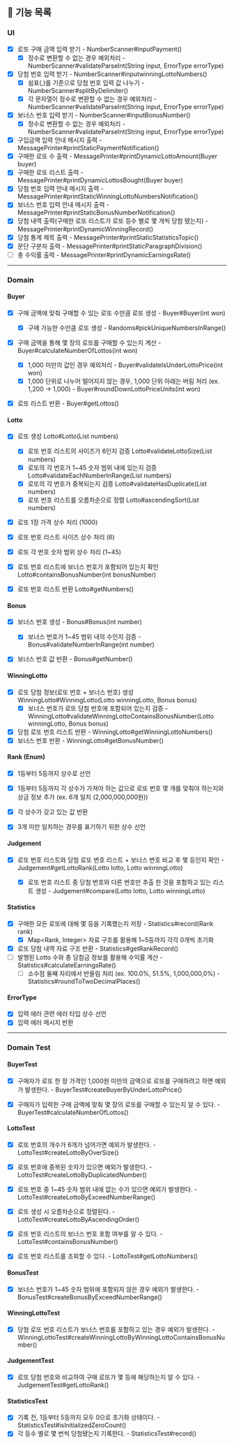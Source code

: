 ## 🔖 기능 목록

### UI
- [X] 로또 구매 금액 입력 받기 - NumberScanner#inputPayment()
  - [X] 정수로 변환할 수 없는 경우 예외처리 - NumberScanner#validateParseInt(String input, ErrorType errorType)
- [X] 당첨 번호 입력 받기  - NumberScanner#inputwinningLottoNumbers()
  - [X] 쉼표(,)를 기준으로 당첨 번호 입력 값 나누기 - NumberScanner#splitByDelimiter()
  - [X] 각 문자열이 정수로 변환할 수 없는 경우 예외처리 - NumberScanner#validateParseInt(String input, ErrorType errorType)
- [X] 보너스 번호 입력 받기 - NumberScanner#inputBonusNumber()
  - [X] 정수로 변환할 수 없는 경우 예외처리 - NumberScanner#validateParseInt(String input, ErrorType errorType)

- [X] 구입금액 입력 안내 메시지 출력 - MessagePrinter#printStaticPaymentNotification()
- [X] 구매한 로또 수 출력 - MessagePrinter#printDynamicLottoAmount(Buyer buyer)
- [X] 구매한 로또 리스트 출력 - MessagePrinter#printDynamicLottosBought(Buyer buyer)
- [X] 당첨 번호 입력 안내 메시지 출력 - MessagePrinter#printStaticWinningLottoNumbersNotification()
- [X] 보너스 번호 입력 안내 메시지 출력 - MessagePrinter#printStaticBonusNumberNotification()
- [X] 당첨 내역 출력(구매한 로또 리스트가 로또 등수 별로 몇 개씩 당첨 됐는지) - MessagePrinter#printDynamicWinningRecord()
- [X] 당첨 통계 제목 출력 - MessagePrinter#printStaticStatisticsTopic()
- [X] 문단 구분자 출력 - MessagePrinter#printStaticParagraphDivision()
- [ ] 총 수익률 출력 - MessagePrinter#printDynamicEarningsRate()
---


### Domain


#### Buyer
- [X] 구매 금액에 맞춰 구매할 수 있는 로또 수만큼 로또 생성 - Buyer#Buyer(int won)
  - [X] 구매 가능한 수만큼 로또 생성 - Randoms#pickUniqueNumbersInRange()
- [X] 구매 금액을 통해 몇 장의 로또를 구매할 수 있는지 계산 - Buyer#calculateNumberOfLottos(int won)
  - [X] 1,000 미만의 값인 경우 예외처리 - Buyer#validateIsUnderLottoPrice(int won) 
  - [X] 1,000 단위로 나누어 떨어지지 않는 경우, 1,000 단위 아래는 버림 처리 (ex. 1,200 -> 1,000) - Buyer#roundDownLottoPriceUnits(int won)
- [X] 로또 리스트 반환 - Buyer#getLottos() 


#### Lotto
- [X] 로또 생성 Lotto#Lotto(List<Integer> numbers)
  - [X] 로또 번호 리스트의 사이즈가 6인지 검증 Lotto#validateLottoSize(List<Integer> numbers)
  - [X] 로또의 각 번호가 1~45 숫자 범위 내에 있는지 검증 Lotto#validateEachNumberInRange(List<Integer> numbers)
  - [X] 로또의 각 번호가 중복되는지 검증 Lotto#validateHasDuplicate(List<Integer> numbers)
  - [X] 로또 번호 리스트를 오름차순으로 정렬 Lotto#ascendingSort(List<Integer> numbers)
- [X] 로또 1장 가격 상수 처리 (1000) 
- [X] 로또 번호 리스트 사이즈 상수 처리 (6)
- [X] 로또 각 번호 숫자 범위 상수 처리 (1~45)
- [X] 로또 번호 리스트에 보너스 번호가 포함되어 있는지 확인 Lotto#containsBonusNumber(int bonusNumber)
- [X] 로또 번호 리스트 반환 Lotto#getNumbers()


#### Bonus
- [X] 보너스 번호 생성 - Bonus#Bonus(int number)
  - [X] 보너스 번호가 1~45 범위 내의 수인지 검증 - Bonus#validateNumberInRange(int number)
- [X] 보너스 번호 값 반환 - Bonus#getNumber()


#### WinningLotto
- [X] 로또 당첨 정보(로또 번호 + 보너스 번호) 생성 WinningLotto#WinningLotto(Lotto winningLotto, Bonus bonus)
  - [X] 보너스 번호가 로또 당첨 번호에 포함되어 있는지 검증 - WinningLotto#validateWinningLottoContainsBonusNumber(Lotto winningLotto, Bonus bonus)
- [X] 당첨 로또 번호 리스트 반환 - WinningLotto#getWinningLottoNumbers() 
- [X] 보너스 번호 반환 - WinningLotto#getBonusNumber() 

#### Rank (Enum)
- [X] 1등부터 5등까지 상수로 선언
- [X] 1등부터 5등까지 각 상수가 가져야 하는 값으로 로또 번호 몇 개를 맞춰야 하는지와 상금 정보 추가 (ex. 6개 일치 (2,000,000,000원))
- [X] 각 상수가 갖고 있는 값 반환
- [X] 3개 미만 일치하는 경우를 표기하기 위한 상수 선언


#### Judgement
- [X] 로또 번호 리스트와 당첨 로또 번호 리스트 + 보너스 번호 비교 후 몇 등인지 확인 - Judgement#getLottoRank(Lotto lotto, Lotto winningLotto)
  - [X] 로또 번호 리스트 중 당첨 번호와 다른 번호만 추출 한 것을 포함하고 있는 리스트 생성 - Judgement#compare(Lotto lotto, Lotto winningLotto)


#### Statistics
- [X] 구매한 모든 로또에 대해 몇 등을 기록했는지 저장 - Statistics#record(Rank rank)
  - [X] Map<Rank, Integer> 자료 구조를 활용해 1~5등까지 각각 0개씩 초기화
- [X] 로또 당첨 내역 자료 구조 반환 - Statistics#getRankRecord()
- [ ] 발행된 Lotto 수와 총 당첨금 정보를 활용해 수익률 계산 - Statistics#calculateEarningsRate()
  - [ ] 소수점 둘째 자리에서 반올림 처리 (ex. 100.0%, 51.5%, 1,000,000,0%) - Statistics#roundToTwoDecimalPlaces()
  
#### ErrorType 
- [X] 입력 에러 관련 에러 타입 상수 선언
- [X] 입력 에러 메시지 반환
---


### Domain Test


#### BuyerTest
- [X] 구매자가 로또 한 장 가격인 1,000원 미만의 금액으로 로또를 구매하려고 하면 예외가 발생한다. - BuyerTest#createBuyerByUnderLottoPrice() 
- [X] 구매자가 입력한 구매 금액에 맞춰 몇 장의 로또를 구매할 수 있는지 알 수 있다. - BuyerTest#calculateNumberOfLottos()


#### LottoTest
- [X] 로또 번호의 개수가 6개가 넘어가면 예외가 발생한다. - LottoTest#createLottoByOverSize()
- [X] 로또 번호에 중복된 숫자가 있으면 예외가 발생한다. - LottoTest#createLottoByDuplicatedNumber()
- [X] 로또 번호 중 1~45 숫자 범위 내에 없는 수가 있으면 예외가 발생한다. - LottoTest#createLottoByExceedNumberRange()
- [X] 로또 생성 시 오름차순으로 정렬된다. - LottoTest#createLottoByAscendingOrder()
- [X] 로또 번호 리스트의 보너스 번호 포함 여부를 알 수 있다. - LottoTest#containsBonusNumber()
- [X] 로또 번호 리스트를 조회할 수 있다. - LottoTest#getLottoNumbers()


#### BonusTest
- [X] 보너스 번호가 1~45 숫자 범위에 포함되지 않은 경우 예외가 발생한다. - BonusTest#createBonusByExceedNumberRange()


#### WinningLottoTest
- [X] 당첨 로또 번호 리스트가 보너스 번호를 포함하고 있는 경우 예외가 발생한다. - WinningLottoTest#createWinningLottoByWinningLottoContainsBonusNumber()


#### JudgementTest
- [X] 로또 당첨 번호와 비교하여 구매 로또가 몇 등에 해당하는지 알 수 있다. - JudgementTest#getLottoRank()


#### StatisticsTest
- [X] 기록 전, 1등부터 5등까지 모두 0으로 초기화 상태이다. - StatisticsTest#isInitializedZeroCount()
- [X] 각 등수 별로 몇 번씩 당첨됐는지 기록한다. - StatisticsTest#record()